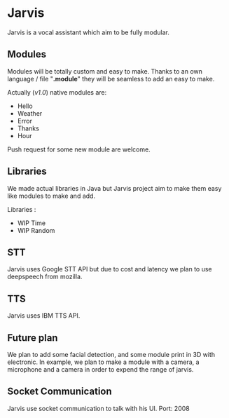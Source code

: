 # Jarvis

Jarvis is a vocal assistant which aim to be fully modular.

## Modules

Modules will be totally custom and easy to make. 
Thanks to an own language / file "**.module**" they will be seamless to add an easy to make.

Actually (_v1.0_) native modules are:
- Hello
- Weather
- Error
- Thanks
- Hour

Push request for some new module are welcome.

## Libraries

We made actual libraries in Java but Jarvis project aim to make them easy like modules to make and add.

Libraries :
- WIP Time
- WIP Random

## STT

Jarvis uses Google STT API but due to cost and latency we plan to use deepspeech from mozilla.

## TTS

Jarvis uses IBM TTS API.

## Future plan

We plan to add some facial detection, and some module print in 3D with electronic. In example, we plan to make a module with a camera, a microphone and a camera in order to expend the range of jarvis.

## Socket Communication

Jarvis use socket communication to talk with his UI. Port: 2008